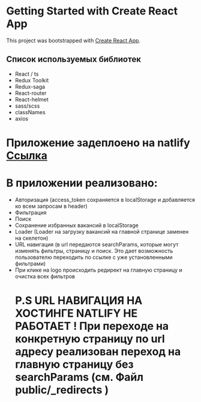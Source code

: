 # Getting Started with Create React App

This project was bootstrapped with [Create React App](https://github.com/facebook/create-react-app).

## Список используемых библиотек

- React / ts
- Redux Toolkit
- Redux-saga
- React-router
- React-helmet
- sass/scss
- classNames
- axios

# Приложение задеплоено на natlify [Ссылка](https://fantastic-tarsier-53c599.netlify.app/)

# В приложении реализовано:

- Авторизация (access_token сохраняется в localStorage и добавляется ко всем запросам в header)
- Фильтрация
- Поиск
- Сохранение избранных вакансий в localStorage
- Loader (Loader на загрузку вакансий на главной странице заменен на скелетон)
- URL навигация (в url передаются searchParams, которые могут изменять фильтры, страницу и поиск. Это дает возможность пользователю переходить по ссылке с уже установленными фильтрами)
- При клике на logo происходить редирект на главную страницу и очистка всех фильтров
  # P.S URL НАВИГАЦИЯ НА ХОСТИНГЕ NATLIFY НЕ РАБОТАЕТ ! При переходе на конкретную страницу по url адресу реализован переход на главную страницу без searchParams (см. Файл public/\_redirects )
